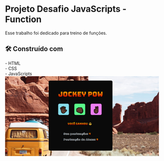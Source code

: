<h1>Projeto Desafio JavaScripts - Function </h1>
<p>Esse trabalho foi dedicado para treino de funções.</p>

<h2>🛠️ Construído com</h2>
- HTML
<br>
- CSS
<br>
- JavaScripts
<img src= "https://github.com/REGINALDOBOMFIM/Desafio-Jockey-pow/blob/main/imag%20readme.PNG?raw=true"/>
